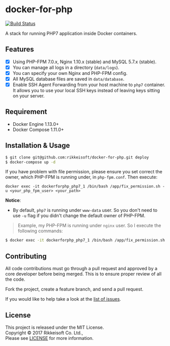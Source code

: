 # docker-for-php

[![Build Status](https://travis-ci.org/rikkeisoft/docker-for-php.svg?branch=master)](https://travis-ci.org/rikkeisoft/docker-for-php)

A stack for running PHP7 application inside Docker containers.

## Features
- [x] Using PHP-FPM 7.0.x, Nginx 1.10.x (stable) and MySQL 5.7.x (stable).
- [x] You can manage all logs in a directory (`data/logs`).
- [x] You can specify your own Nginx and PHP-FPM config.
- [x] All MySQL database files are saved in `data/database`.
- [x] Enable SSH Agent Forwarding from your host machine to `php7` container. It allows you to use your local SSH keys instead of leaving keys sitting on your server.

## Requirement
- Docker Engine 1.13.0+
- Docker Compose 1.11.0+

## Installation & Usage

```bash
$ git clone git@github.com:rikkeisoft/docker-for-php.git deploy
$ docker-compose up -d
```

If you have problem with file permission, please ensure you set correct the owner, which PHP-FPM is running under, in `php-fpm.conf`. Then execute:
```
docker exec -it dockerforphp_php7_1 /bin/bash /app/fix_permission.sh -u <your_php_fpm_user> <your_path>
```

**Notice**: 
- By default, `php7` is running under `www-data` user. So you don't need to use `-u` flag if you didn't change the default owner of PHP-FPM.

> Example, my PHP-FPM is running under `nginx` user. So I execute the following commands:
```bash
$ docker exec -it dockerforphp_php7_1 /bin/bash /app/fix_permission.sh -u nginx /app/storage
```

## Contributing
All code contributions must go through a pull request and approved by
a core developer before being merged. This is to ensure proper review of all the code.

Fork the project, create a feature branch, and send a pull request.

If you would like to help take a look at the [list of issues](issues).

## License
This project is released under the MIT License.   
Copyright © 2017 Rikkeisoft Co. Ltd.,   
Please see [LICENSE](LICENSE.md) for more information.
